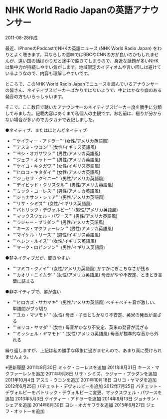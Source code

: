 # NHK World Radio Japanの英語アナウンサー

2011-08-28作成

最近、iPhoneのPodcastでNHKの英語ニュース (NHK World Radio Japan) をわりとよく聴きます。耳ならしの意味ではBBCやCNNの方が良いのかもしれませんが、遠い国の話ばかりだと途中で飽きてしまうので、身近な話題が多いNHKは集中力が持続しやすい気がします。地域限定のイディオムや言い回しは避けているようなので、内容も理解しやすいです。

ところで、このNHK World Radio Japanでニュースを読んでいるアナウンサーの皆さん、ネイティブスピーカーばかりではないようで、中にはかなり癖のある発音の方もいらっしゃいます。

そこで、ここ数日で聴いたアナウンサーのネイティブスピーカー度を勝手に分類してみました。記載内容はあくまで私個人の主観です。お名前は、綴りが分からない場合が多いのでカタカナで表記しました。

●ネイティブ、またはほとんどネイティブ
- '''ケイティー・アドラー''' (女性/アメリカ英語風)
- '''アスミ・ウコン''' (女性/イギリス英語風)
- '''ヨシ・オガサワラ''' (男性/アメリカ英語風)
- '''ジェフ・オットー''' (男性/アメリカ英語風)
- '''ケイコ・キタガワ''' (女性/イギリス英語風)
- '''ヒロコ・キタダイ''' (女性/アメリカ英語風)
- '''ジョセフ・クイニー''' (男性/アメリカ英語風)
- '''デイビッド・クリスタル''' (男性/アメリカ英語風)
- '''ミック・コーレス''' (男性/アメリカ英語風)
- '''ジョナサン・シェア''' (男性/アメリカ英語風)
- '''リサ・シミズ''' (女性/イギリス英語風)
- '''パトリック・デヴォルピー''' (男性/アメリカ英語風)
- '''マックスウェル・パワース''' (男性/アメリカ英語風)
- '''ラジャー・プラダン''' (男性/アメリカ英語風)
- '''キース・マクファーレン''' (男性/アメリカ英語風)
- '''マイケル・リース''' (男性/イギリス英語風)
- '''ヘレン・ルイス''' (女性/イギリス英語風)
- '''マーク・ロビンソン''' (男性/イギリス英語風)

●非ネイティブだが、聞きやすい
- '''フミコ・クノイ''' (女性/アメリカ英語風) かすかにぎこちなさが残る
- '''カオリ・ニイムラ''' (女性/アメリカ英語風) 母音がやや不安定、ときどき言葉に詰まる

●非ネイティブで、癖が強い
- '''ヒロカズ・サカマキ''' (男性/アメリカ英語風) ペチャぺチャ音が激しい、単語間がブツ切り
- '''ユカ・マツモト''' (女性) 母音・子音ともかなり不安定、英米の発音が混ざる
- '''ヨリコ・ヤマダ''' (女性) 母音がかなり不安定、英米の発音が混ざる
- '''ミッシェル・ヤマモト''' (女性/アメリカ英語風) 母音が標準的な音から外れる

繰り返しますが、上記は私の勝手な印象に過ぎませんので、あまり真に受けられませんよう。

※更新履歴
2011年8月30日 ミック・コーレスを追加
2011年8月31日 キース・マクファーレンを追加
2011年9月8日 リサ・シミズ、ラジャー・プラダンを追加
2011年10月4日 アスミ・ウコンを追加
2011年10月18日 ヨリコ・ヤマダを追加
2012年6月25日 パチェット・デヴォルピーを追加
2012年7月25日 パチェット・デヴォルピーをパトリック・デヴォルピーに変更、マックスウェル・パワースを追加
2013年5月3日 ケイティー・アドラーを追加
2014年8月13日 ジョナサン・シェアを追加
2014年8月30日 ヨシ・オガサワラを追加
2015年6月27日 ジェフ・オットーを追加
